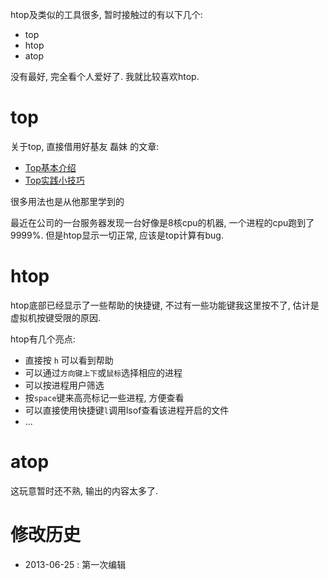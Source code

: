 <!-- title : top -->

htop及类似的工具很多, 暂时接触过的有以下几个:

* top
* htop
* atop

没有最好, 完全看个人爱好了. 我就比较喜欢htop.

# top #

关于top, 直接借用好基友 磊妹 的文章:

* [Top基本介绍](http://kumu-linux.github.io/blog/2013/06/02/top/)
* [Top实践小技巧](http://kumu-linux.github.io/blog/2013/06/07/top-hacks/)

很多用法也是从他那里学到的

最近在公司的一台服务器发现一台好像是8核cpu的机器, 一个进程的cpu跑到了9999%. 但是htop显示一切正常, 应该是top计算有bug.

# htop #

htop底部已经显示了一些帮助的快捷键, 不过有一些功能键我这里按不了, 估计是虚拟机按键受限的原因.

htop有几个亮点:

* 直接按 `h` 可以看到帮助
* 可以通过`方向键上下`或`鼠标`选择相应的进程
* 可以按进程用户筛选
* 按`space`键来高亮标记一些进程, 方便查看
* 可以直接使用快捷键`l`调用lsof查看该进程开启的文件
* ...

# atop #

这玩意暂时还不熟, 输出的内容太多了.

# 修改历史 #

* 2013-06-25 : 第一次编辑

